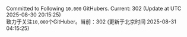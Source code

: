 Committed to Following `10,000` GitHubers. Current: <!-- FOLLOWING_COUNT -->302<!-- FOLLOWING_COUNT --> (Update at UTC <!-- LAST_UPDATED -->2025-08-30 20:15:25<!-- LAST_UPDATED -->)<br>
致力于关注`10,000`个GitHuber。当前：<!-- FOLLOWING_COUNT -->302<!-- FOLLOWING_COUNT --> (更新于北京时间 <!-- LAST_UPDATED_CST -->2025-08-31 04:15:25<!-- LAST_UPDATED_CST -->)
